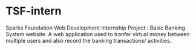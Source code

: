 # TSF-intern
Sparks Foundation Web Development Internship Project : Basic Banking System website. 
A web application used to tranfer virtual money between multiple users and also record the banking transactions/ activities.
